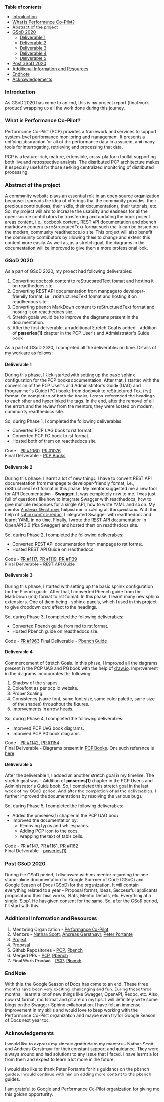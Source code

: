 **Table of contents**

* [Introduction](#introduction)
* [What is Performance Co-Pilot?](#what-is-performance-co-pilot)
* [Abstract of the project](#abstract-of-the-project)
* [GSoD 2020](#gsod-2020)
   * [Deliverable 1 ](#deliverable-1)
   * [Deliverable 2 ](#deliverable-2)
   * [Deliverable 3 ](#deliverable-3)
   * [Deliverable 4 ](#deliverable-4)
   * [Deliverable 5 ](#deliverable-5)
* [Post GSoD 2020](#post-gsod-2020)
* [Additional Information and Resources](#additional-information-and-resources)
* [EndNote](#endnote)
* [Acknowledgements](#acknowledgements)

### Introduction

As GSoD 2020 has come to an end, this is my project report (final work product) wrapping up all the work done during this journey.

### What is Performance Co-Pilot?

Performance Co-Pilot (PCP) provides a framework and services to support system-level performance monitoring and management. It presents a unifying abstraction for all of the performance data in a system, and many tools for interrogating, retrieving and processing that data.

PCP is a feature-rich, mature, extensible, cross-platform toolkit supporting both live and retrospective analysis. The distributed PCP architecture makes it especially useful for those seeking centralized monitoring of distributed processing.

### Abstract of the project

A community website plays an essential role in an open-source organization because it spreads the idea of offerings that the community provides, their precious contributions, their skills, their documentations, their tutorials, etc. So, my project will aim to increase the usability and easiness for all the open-source contributors by transferring and updating the book project areas content, i.e., docbook content, REST API documentation and pbench markdown content to reStructuredText format such that it can be hosted on the modern, community readthedocs.io site. This project will also benefit the community contributors by allowing them to change and extend this content more easily. As well as, as a stretch goal, the diagrams in the documentation will be improved to give them a more professional look.

### GSoD 2020

As a part of GSoD 2020, my project had following deliverables:
 
  1. Converting docbook content to reStructuredText format and hosting it on readthedocs site.
  2. Converting REST API documentation from manpage to developer-friendly format, i.e., reStructuredText format and hosting it on readthedocs site.
  3. Converting pbench MarkDown content to reStructuredText format and hosting it on readthedocs site.
  4. Stretch goals would be to improve the diagrams present in the documentation.
  5. After the first deliverable, an additional Stretch Goal is added - Addition of **pmseries(1)** chapter in the PCP User's and Administrator's Guide book.
  
As a part of GSoD 2020, I completed all the deliverables on time. Details of my work are as follows:

#### Deliverable 1

During this phase, I kick-started with setting up the basic sphinx configuration for the PCP books documentation. After that, I started with the conversion of the PCP User's and Administrator's Guide (UAG) and Programmer's Guide (PG) books from docbook to reStructured Text (rst) format. On completion of both the books, I cross-referenced the headings to each other and hyperlinked the tags. In the end, after the removal of all the errors and the review from the mentors, they were hosted on modern, community readthedocs site.

So, during Phase 1, I completed the following deliverables: 
 
  * Converted PCP UAG book to rst format.  
  * Converted PCP PG book to rst format.  
  * Hosted both of them on readthedocs site.  
  
Code - [PR #1060](https://github.com/performancecopilot/pcp/pull/1060), [PR #1076](https://github.com/performancecopilot/pcp/pull/1076)  
Final Deliverable - [PCP Books](https://pcp.readthedocs.io/en/latest/)

#### Deliverable 2

During this phase, I learnt a lot of new things. I have to convert REST API documentation from manpage to developer-friendly format, i.e., reStructuredText format in this phase. My mentor suggested me a new tool for API Documentation - **Swagger**. It was completely new to me. I was just full of questions like how to integrate Swagger with readthedocs, how to give multiple responses for a single API, how to write YAML and so on. My mentor [Andreas Gerstmayr](https://github.com/andreasgerstmayr) helped me in solving all the questions. With the help of [sphinxcontrib-redoc](https://sphinxcontrib-redoc.readthedocs.io/en/stable/#), I integrated Swagger with readthedocs and learnt YAML in no time. Finally, I wrote the REST API documentation in OpenAPI 3.0 (fka Swagger) and hosted them on readthedocs site.

So, during Phase 2, I completed the following deliverables: 
 
  * Converted REST API documentation from manpage to rst format. 
  * Hosted REST API Guide on readthedocs.
  
 Code - [PR #1117](https://github.com/performancecopilot/pcp/pull/1117), [PR #1119](https://github.com/performancecopilot/pcp/pull/1119), [PR #1139](https://github.com/performancecopilot/pcp/pull/1139)  
 Final Deliverable - [REST API Guide](https://pcp.readthedocs.io/en/latest/api/)
 
#### Deliverable 3

During this phase, I started with setting up the basic sphinx configuration for the Pbench guide. After that, I converted Pbench guide from the MarkDown (md) format to rst format. In this phase, I learnt many new sphinx extensions. One of them being - sphinx-panels, which I used in this project to give dropdown card effect to the headings. 
 
 So, during Phase 3, I completed the following deliverables: 
 
  * Converted Pbench guide from md to rst format. 
  * Hosted Pbench guide on readthedocs site.
  
Code - [PR #1963](https://github.com/distributed-system-analysis/pbench/pull/1963)
Final Deliverable - [Pbench Guide](https://pbench.readthedocs.io/en/latest/)

#### Deliverable 4

Commencement of Stretch Goals. In this phase, I improved all the diagrams present in the PCP UAG and PG book with the help of [draw.io](https://www.draw.io/). Improvement in the diagrams incorporates the following:

 1. Shadow of the shapes.
 2. Color/font as per pcp.io website.
 3. Proper Scaling.
 4. Consistency (same font, same font size, same color palette, same size of the shapes) throughout the figures.
 5. Improvements in arrow heads.
 
 So, during Phase 4, I completed the following deliverables: 
 
  * Improved PCP UAG book diagrams.
  * Improved PCP PG book diagrams.
  
Code - [PR #1142](https://github.com/performancecopilot/pcp/pull/1142), [PR #1154](https://github.com/performancecopilot/pcp/pull/1154)  
Final Deliverable - Diagrams present in [PCP Books](https://pcp.readthedocs.io/en/latest/). One such reference is [here](https://pcp.readthedocs.io/en/latest/UAG/PcpDeploymentStrategies.html#figure-7-4-pcp-deployment-to-measure-client-server-quality-of-service).

#### Deliverable 5

After the deliverable 1, I added an another stretch goal in my timeline. The stretch goal was - Addition of **pmseries(1)** chapter in the PCP User's and Administrator's Guide book. So, I completed this stretch goal in the last week of my GSoD period. And after the completion of all the deliverables, I further improved the documentations by resolving the various bugs. 
 
 So, during Phase 5, I completed the following deliverables: 
 
  * Added the pmseries(1) chapter in the PCP UAG book.
  * Improved the documentation by:  
    * Removing typos and whitespaces.
    * Adding PCP icon to the docs.
    * wrapping the text of table cells.
    
Code - [PR #1147](https://github.com/performancecopilot/pcp/pull/1147), [PR #1161](https://github.com/performancecopilot/pcp/pull/1161), [PR #1162](https://github.com/performancecopilot/pcp/pull/1162)  
Final Deliverable - [pmseries(1)](https://pcp.readthedocs.io/en/latest/UAG/TimeSeriesQuerying.html)

### Post GSoD 2020

During the GSoD period, I discussed with my mentor regarding the one stand-alone documentation for Google Summer of Code (GSoC) and Google Season of Docs (GSoD) for the organization. It will contain everything related to a year - Proposal format, Ideas, Successful applicants proposal and their final works, Stats, Mentor Details, etc. Everything at a single 'Stop'. He has given consent for the same. So, after the GSoD period, I'll start with this.

 
### Additional Information and Resources

1. Mentoring Organization - [Performance Co-Pilot](https://pcp.io/)
2. Mentors - [Nathan Scott](https://github.com/natoscott), [Andreas Gerstmayr](https://github.com/andreasgerstmayr), [Peter Portante](https://github.com/portante)
3. [Project](https://developers.google.com/season-of-docs/docs/participants/project-pcp-arzoo14)
4. [Proposal](https://github.com/arzoo14/Google-Season-of-Docs-2020/blob/master/proposal.md)
5. Github Repositories - [PCP](https://github.com/performancecopilot/pcp), [Pbench](https://github.com/distributed-system-analysis/pbench)
6. Merged PRs - [PCP](https://github.com/performancecopilot/pcp/pulls?q=is%3Apr+author%3Aarzoo14+is%3Aclosed+is%3Amerged+), [Pbench](https://github.com/distributed-system-analysis/pbench/pull/1963)
7. Final Work Product - [PCP](https://pcp.readthedocs.io/en/latest/), [Pbench](https://pbench.readthedocs.io/en/latest/)

### EndNote

With this, the Google Season of Docs has come to an end. These three months have been very exciting, challenging and fun. During these three months, I learnt a lot of new things like Swagger, OpenAPI, Redoc, etc. Also, now rst format, md format and git are on my tips. I will definitely write some blogs on the Swagger-Sphinx collaboration. I have felt an immense improvement in my skills and would love to keep working with the Performance Co-Pilot organization and maybe even try for Google Season of Docs next year too. 

### Acknowledgements

I would like to express my sincere gratitude to my mentors - Nathan Scott and Andreas Gerstmayr for their constant support and guidance. They were always around and had solutions to any issue that I faced. I have learnt a lot from them and expect to learn a lot more in the future.

 I would also like to thank Peter Portante for his guidance on the pbench guides. I would continue with him on adding more content to the pbench guides. 
 
  I am grateful to Google and Performance Co-Pilot organization for giving me this golden opportunity.  
